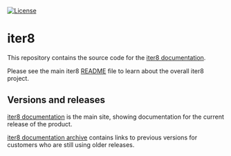 [![License](https://img.shields.io/badge/License-Apache%202.0-blue.svg)](LICENSE)

# iter8

This repository contains the source code for the [iter8 documentation]().

Please see the main iter8 [README](https://github.com/iter8-tools/iter8) file to learn about the overall iter8 project. 

## Versions and releases

[iter8 documentation]() is the main site, showing documentation for the current release of the product.

[iter8 documentation archive]() contains links to previous versions for customers who are still using older releases. 